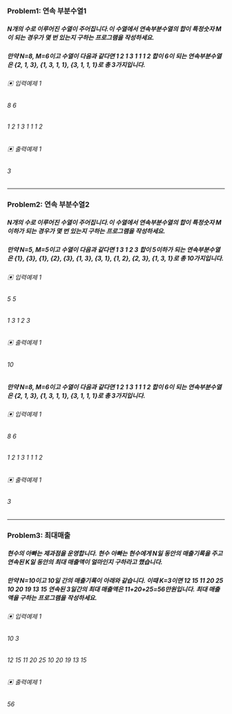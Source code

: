 ### Problem1: 연속 부분수열1

##### N개의 수로 이루어진 수열이 주어집니다.이 수열에서 연속부분수열의 합이 특정숫자 M이 되는 경우가 몇 번 있는지 구하는 프로그램을 작성하세요.

##### 만약 N=8, M=6이고 수열이 다음과 같다면 1 2 1 3 1 1 1 2 합이 6이 되는 연속부분수열은 {2, 1, 3}, {1, 3, 1, 1}, {3, 1, 1, 1}로 총 3가지입니다.

###### ▣ 입력예제 1

###### 8 6

###### 1 2 1 3 1 1 1 2

###### ▣ 출력예제 1

###### 3

---

### Problem2: 연속 부분수열2

##### N개의 수로 이루어진 수열이 주어집니다.이 수열에서 연속부분수열의 합이 특정숫자 M이하가 되는 경우가 몇 번 있는지 구하는 프로그램을 작성하세요.

##### 만약 N=5, M=5이고 수열이 다음과 같다면 1 3 1 2 3 합이 5이하가 되는 연속부분수열은 {1}, {3}, {1}, {2}, {3}, {1, 3}, {3, 1}, {1, 2}, {2, 3}, {1, 3, 1}로 총 10가지입니다.

###### ▣ 입력예제 1

###### 5 5

###### 1 3 1 2 3

###### ▣ 출력예제 1

###### 10

##### 만약 N=8, M=6이고 수열이 다음과 같다면 1 2 1 3 1 1 1 2 합이 6이 되는 연속부분수열은 {2, 1, 3}, {1, 3, 1, 1}, {3, 1, 1, 1}로 총 3가지입니다.

###### ▣ 입력예제 1

###### 8 6

###### 1 2 1 3 1 1 1 2

###### ▣ 출력예제 1

###### 3

---

### Problem3: 최대매출

##### 현수의 아빠는 제과점을 운영합니다. 현수 아빠는 현수에게 N일 동안의 매출기록을 주고 연속된 K일 동안의 최대 매출액이 얼마인지 구하라고 했습니다.

##### 만약 N=10이고 10일 간의 매출기록이 아래와 같습니다. 이때 K=3이면 12 15 11 20 25 10 20 19 13 15 연속된 3일간의 최대 매출액은 11+20+25=56만원입니다. 최대 매출액을 구하는 프로그램을 작성하세요.

###### ▣ 입력예제 1

###### 10 3

###### 12 15 11 20 25 10 20 19 13 15

###### ▣ 출력예제 1

###### 56
